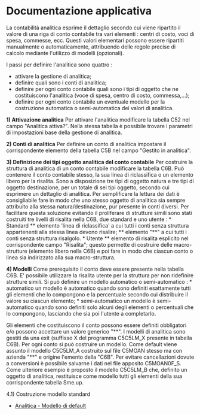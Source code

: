 # Documentazione applicativa
La contabilità analitica esprime il dettaglio secondo cui viene ripartito il valore di una riga di conto contabile tra vari elementi :  centri di costo, voci di spesa, commesse, ecc.
Questi valori elementari possono essere ripartiti manualmente o automaticamente, attribuendo delle regole precise di calcolo mediante l'utilizzo di modelli (opzionali).

I passi per definire l'analitica sono quattro : 
 - attivare la gestione di analitica;
 - definire quali sono i conti di analitica;
 - definire per ogni conto contabile quali sono i tipi di oggetto che ne costituiscono l'analitica    (voce di spesa, centro di costo, commessa,...);
 - definire per ogni conto contabile un eventuale modello per la costruzione automatica o    semi-automatica dei valori di analitica.

**1) Attivazione analitica**
Per attivare l'analitica modificare la tabella C52 nel campo "Analitica attiva?". Nella stessa tabella è possibile trovare i parametri di impostazioni base della gestione di analitica.

**2) Conti di analitica**
Per definire un conto di analitica impostare il corrispondente elemento della tabella C5B nel campo "Gestito in analitica".

**3) Definizione dei tipi oggetto analitica del conto contabile**
Per costruire la struttura di analitica di un conto contabile modificare la tabella C6B.
Può contenere il conto contabile stesso, la sua linea di riclassifica o un elemento libero per la risalita. Sono a disposizione tre tipi di oggetto natura e tre tipi di oggetto destinazione, per un totale di sei tipi oggetto, secondo cui esprimere un dettaglio di analitica.  Per semplificare la lettura dei dati è consigliabile fare in modo che uno stesso oggetto di analitica sia sempre attribuito alla stessa natura/destinazione, pur presente in conti diversi.
Per facilitare questa soluzione evitando il proliferare di strutture simili sono stati costruiti tre livelli di risalita nella C6B, due standard e uno utente : 
 \* Standard
 \*\* elemento 'linea di riclassifica' a cui tutti i conti senza struttura appartenenti alla stessa     linea devono risalire;
 \*\* elemento "\*\*" a cui tutti i conti senza struttura risalgolo.
 \* Utente
 \*\* elemento di risalita esplicito nel corrispondente campo "Risalita"; questo permette di     costruire delle macro-strutture (elemento libero nella C6B) e poi fare in modo che ciascun     conto o linea sia indirizzato alla sua macro-struttura.

**4) Modelli**
Come prerequisito il conto deve essere presente nella tabella C6B. E' possibile utilizzare la risalita utente per la struttura per non ridefinire strutture simili. Si può definire un modello automatico o semi-automatico : 
 \* automatico
   un modello è automatico quando sono definiti esattamente tutti gli elementi che lo compongono e    la percentuale secondo cui distribuire il valore su ciascun elemento;
 \* semi-automatico
   un modello è semi-automatico quando sono definiti solo alcuni degli elementi o percentuali che    lo compongono, lasciando che sia poi l'utente a completarlo.

Gli elementi che costituiscono il conto possono essere definiti obbligatori e/o possono accettare un valore generico "\*\*".
I modelli di analitica sono gestiti da una exit (suffisso X del programma C5C5LM_X presente in tabella C6B). Per ogni conto si può costruire un modello. Come default viene assunto il modello C5C5LM_A costruito sul file C5MOAN stesso ma con azienda "\*\*" e origine l'emento della "C6B".
Per evitare cancellazioni dovute a conversioni è possibile salvarne i dati nel file apposito C5MOAN0F_S. Come ulteriore esempio è proposto il modello C5C5LM_B che, definito un oggetto di analitica, restituisce come modello tutti gli elementi della sua corrispondente tabella Sme.up.

4.1) Costruzione  modello standard
- [Analitica - Modello di default](Sorgenti/DOC/OJ/PGM/C5C5LM)
